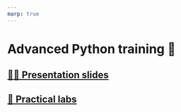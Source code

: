 ```yaml
---
marp: true
---
```

<!-- 
class: invert
paginate: true
title: Home – Advanced Python training
author: 'Yoan Mollard'
image: https://www.python.org/static/favicon.ico
-->
# Advanced Python training 🐍


## [👨‍🏫 Presentation slides](/slides.html)

## [📖 Practical labs](/exercises.html)

